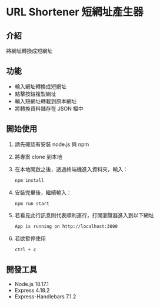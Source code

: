 # URL Shortener 短網址產生器

## 介紹

將網址轉換成短網址

## 功能

- 輸入網址轉換成短網址
- 點擊按鈕複製網址
- 輸入短網址轉載到原本網址
- 將轉換資料儲存在 JSON 檔中

## 開始使用

1. 請先確認有安裝 node.js 與 npm
2. 將專案 clone 到本地
3. 在本地開啟之後，透過終端機進入資料夾，輸入：

   ```bash
   npm install
   ```

4. 安裝完畢後，繼續輸入：

   ```bash
   npm run start
   ```

5. 若看見此行訊息則代表順利運行，打開瀏覽器進入到以下網址

   ```bash
   App is running on http://localhost:3000
   ```

6. 若欲暫停使用

   ```bash
   ctrl + c
   ```

## 開發工具

- Node.js 18.17.1
- Express 4.18.2
- Express-Handlebars 7.1.2
